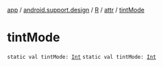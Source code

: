 [app](../../../index.md) / [android.support.design](../../index.md) / [R](../index.md) / [attr](index.md) / [tintMode](.)

# tintMode

`static val tintMode: `[`Int`](https://kotlinlang.org/api/latest/jvm/stdlib/kotlin/-int/index.html)
`static val tintMode: `[`Int`](https://kotlinlang.org/api/latest/jvm/stdlib/kotlin/-int/index.html)